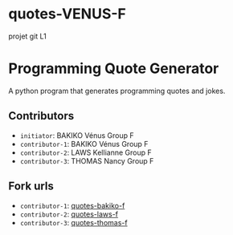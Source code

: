 # quotes-VENUS-F
projet git L1

# Programming Quote Generator

A python program that generates programming quotes and jokes.

## Contributors
- `initiator`: BAKIKO Vénus Group F
- `contributor-1`: BAKIKO Vénus Group F
- `contributor-2`: LAWS Kellianne Group F 
- `contributor-3`: THOMAS Nancy Group F 

## Fork urls
- `contributor-1`: [quotes-bakiko-f](url-1)
- `contributor-2`: [quotes-laws-f](url-2)
- `contributor-3`: [quotes-thomas-f](url-3)
